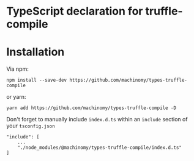 # TypeScript declaration for truffle-compile

# Installation
Via npm:
```
npm install --save-dev https://github.com/machinomy/types-truffle-compile
```
or yarn:
```
yarn add https://github.com/machinomy/types-truffle-compile -D
```
Don't forget to manually include `index.d.ts` within an `include` section of your `tsconfig.json`
```
"include": [
    ...
    "./node_modules/@machinomy/types-truffle-compile/index.d.ts"
]
```